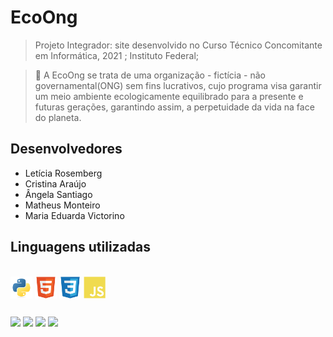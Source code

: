 # EcoOng
> Projeto Integrador: site desenvolvido no Curso Técnico Concomitante em Informática, 2021 ; Instituto Federal;

> 🌱 A EcoOng se trata de uma organização - fictícia - não governamental(ONG) sem fins lucrativos, cujo programa visa garantir um meio ambiente ecologicamente equilibrado para a presente e futuras gerações, garantindo assim, a perpetuidade da vida na face do planeta.

## Desenvolvedores
- Letícia Rosemberg
- Cristina Araújo
- Ângela Santiago
- Matheus Monteiro
- Maria Eduarda Victorino 

## Linguagens utilizadas
<div style="display: inline_block"><br>
  <img align="center" alt="Eco-Python" height="35" width="35" src="https://raw.githubusercontent.com/devicons/devicon/master/icons/python/python-original.svg">
  <img align="center" alt="Eco-HTML" height="35" width="35" src="https://raw.githubusercontent.com/devicons/devicon/master/icons/html5/html5-original.svg">
  <img align="center" alt="Eco-CSS" height="35" width="35" src="https://raw.githubusercontent.com/devicons/devicon/master/icons/css3/css3-original.svg">
  <img align="center" alt="Eco-Js" height="35" width="35" src="https://raw.githubusercontent.com/devicons/devicon/master/icons/javascript/javascript-plain.svg">
</div>

##
  
<div>
  <a href="https://instagram.com/eco.ong" target="_blank"><img src="https://img.shields.io/badge/-Instagram-%23E4405F?style=for-the-badge&logo=instagram&logoColor=white" target="_blank"></a>
  <a href="https://twitter.com/eco_ong2" target="_blank"><img src="https://img.shields.io/badge/-Twitter-%230077B5?style=for-the-badge&logo=twitter&logoColor=white" target="_blank"></a>
  <a href = "mailto:ecoong2@gmail.com"><img src="https://img.shields.io/badge/-Gmail-%23333?style=for-the-badge&logo=gmail&logoColor=white" target="_blank"></a>
  <a href="https://ecoong.pythonanywhere.com/" target="_blank"><img src="https://img.shields.io/badge/Google-FF0000?style=for-the-badge&logo=google&logoColor=white" target="_blank"></a>
</div>  
 
